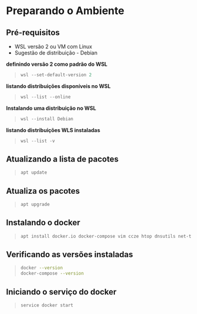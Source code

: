 # Preparando o Ambiente

## Pré-requisitos

* WSL versão 2 ou VM com Linux
* Sugestão de distribuição - Debian

**definindo versão 2 como padrão do WSL**  

> ```powershell
> wsl --set-default-version 2
> ```

**listando distribuições disponíveis no WSL**  

> ```powershell
> wsl --list --online
> ```

**Instalando uma distribuição no WSL**  

> ```powershell
> wsl --install Debian
> ```

**listando distribuições WLS instaladas**  

> ```powershell
> wsl --list -v
> ```

## Atualizando a lista de pacotes

> ```bash
> apt update
> ```

## Atualiza os pacotes

> ```bash
> apt upgrade
> ```  

## Instalando o docker

> ```bash
> apt install docker.io docker-compose vim ccze htop dnsutils net-tool
> ```  

## Verificando as versões instaladas

> ```bash
> docker --version
> docker-compose --version
> ```  

## Iniciando o serviço do docker

> ```bash
> service docker start
> ```  
